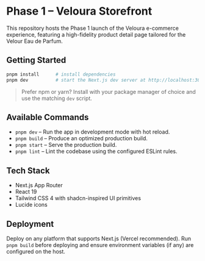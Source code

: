 # Phase 1 – Veloura Storefront

This repository hosts the Phase 1 launch of the Veloura e-commerce experience, featuring a high-fidelity product detail page tailored for the Velour Eau de Parfum.

## Getting Started

```bash
pnpm install      # install dependencies
pnpm dev          # start the Next.js dev server at http://localhost:3000
```

> Prefer npm or yarn? Install with your package manager of choice and use the matching `dev` script.

## Available Commands

- `pnpm dev` – Run the app in development mode with hot reload.
- `pnpm build` – Produce an optimized production build.
- `pnpm start` – Serve the production build.
- `pnpm lint` – Lint the codebase using the configured ESLint rules.

## Tech Stack

- Next.js App Router
- React 19
- Tailwind CSS 4 with shadcn-inspired UI primitives
- Lucide icons

## Deployment

Deploy on any platform that supports Next.js (Vercel recommended). Run `pnpm build` before deploying and ensure environment variables (if any) are configured on the host.
